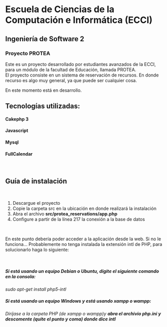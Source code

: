 # Escuela de Ciencias de la Computación e Informática (ECCI)
## Ingeniería de Software 2
### Proyecto PROTEA

Este es un proyecto desarrollado por estudiantes avanzados de la ECCI, para un módulo de la facultad de Educación, llamada PROTEA.<br>
El proyecto consiste en un sistema de reservación de recursos. En donde recurso es algo muy general, ya que puede ser cualquier cosa.<br>

En este momento está en desarrollo. <br>

## Tecnologías utilizadas:
#### Cakephp 3
#### Javascript
#### Mysql
#### FullCalendar
<br>

## Guía de instalación
<br>

<ol>
  <li> Descargue el proyecto</li>
  <li> Copie la carpeta src en la ubicación en donde realizará la instalación</li>
  <li> Abra el archivo <strong>src/protea_reservations/app.php</strong> </li>
  <li> Configure a partir de la línea 217 la conexión a la base de datos </li>
</ol>

  <br>
  <p>En este punto debería poder acceder a la aplicación desde la web. Si no le funciona... Probablemente no tenga instalada la extensión intl de PHP, para solucionarlo haga lo siguiente: </p>
  
  <br>
  <h5> Si está usando un equipo Debian o Ubuntu, digite el siguiente comando en la consola:</h5> 
  <i> sudo apt-get install php5-intl</i>
  
  <br>
  <h5> Si está usando un equipo Windows y está usando xampp o wampp:</h5> 
  <i> Diríjase a la carpeta PHP (de xampp o wampp)y <strong>abra el archivio php.ini y descomente (quite el punto y coma) donde dice intl</strong></i>


